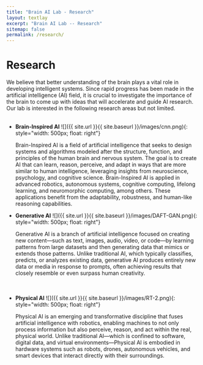 ```yaml
---
title: "Brain AI Lab - Research"
layout: textlay
excerpt: "Brain AI Lab -- Research"
sitemap: false
permalink: /research/
---
```


# Research

We believe that better understanding of the brain plays a vital role in developing intelligent systems. Since rapid progress has been made in the artificial intelligence (AI) field, it is crucial to investigate the importance of the brain to come up with ideas that will accelerate and guide AI research. Our lab is interested in the following research areas but not limited.<br><br>

- **Brain-Inspired AI** ![]({{ site.url }}{{ site.baseurl }}/images/cnn.png){: style="width: 500px; float: right"}
  
  Brain-Inspired AI is a field of artificial intelligence that seeks to design systems and algorithms modeled after the structure, function, and principles of the human brain and nervous system. The goal is to create AI that can learn, reason, perceive, and adapt in ways that are more similar to human intelligence, leveraging insights from neuroscience, psychology, and cognitive science. Brain-Inspired AI is applied in advanced robotics, autonomous systems, cognitive computing, lifelong learning, and neuromorphic computing, among others. These applications benefit from the adaptability, robustness, and human-like reasoning capabilities.

- **Generative AI** ![]({{ site.url }}{{ site.baseurl }}/images/DAFT-GAN.png){: style="width: 500px; float: right"} 
  
  Generative AI is a branch of artificial intelligence focused on creating new content—such as text, images, audio, video, or code—by learning patterns from large datasets and then generating data that mimics or extends those patterns. Unlike traditional AI, which typically classifies, predicts, or analyzes existing data, generative AI produces entirely new data or media in response to prompts, often achieving results that closely resemble or even surpass human creativity. <br><br><br>
  
- **Physical AI** ![]({{ site.url }}{{ site.baseurl }}/images/RT-2.png){: style="width: 500px; float: right"} 
  
  Physical AI is an emerging and transformative discipline that fuses artificial intelligence with robotics, enabling machines to not only process information but also perceive, reason, and act within the real, physical world. Unlike traditional AI—which is confined to software, digital data, and virtual environments—Physical AI is embodied in hardware systems such as robots, drones, autonomous vehicles, and smart devices that interact directly with their surroundings. <br><br><br>

